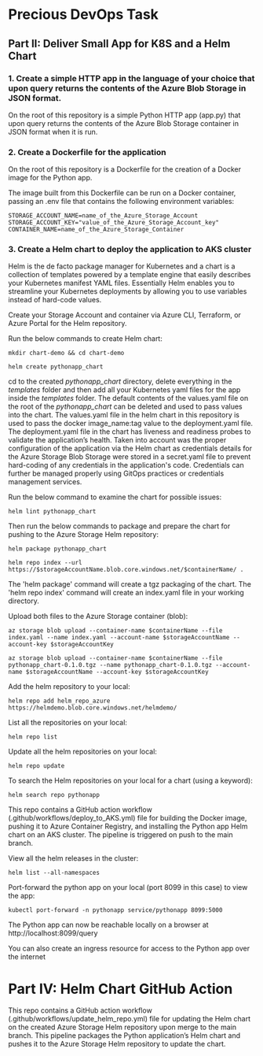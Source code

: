 # Precious DevOps Task
## Part II: Deliver Small App for K8S and a Helm Chart


### 1. Create a simple HTTP app in the language of your choice that upon query returns the contents of the Azure Blob Storage in JSON format.
On the root of this repository is a simple Python HTTP app (app.py) that upon query returns the contents of the Azure Blob Storage container in JSON format when it is run.


### 2. Create a Dockerfile for the application
On the root of this repository is a Dockerfile for the creation of a Docker image for the Python app.

The image built from this Dockerfile can be run on a Docker container, passing an .env file that contains the following environment variables:
```
STORAGE_ACCOUNT_NAME=name_of_the_Azure_Storage_Account
STORAGE_ACCOUNT_KEY="value_of_the_Azure_Storage_Account_key"
CONTAINER_NAME=name_of_the_Azure_Storage_Container
```


### 3. Create a Helm chart to deploy the application to AKS cluster

Helm is the de facto package manager for Kubernetes and a chart is a collection of templates powered by a template engine that easily describes your Kubernetes manifest YAML files. Essentially Helm enables you to streamline your Kubernetes deployments by allowing you to use variables instead of hard-code values.


Create your Storage Account and container via Azure CLI, Terraform, or Azure Portal for the Helm repository.

Run the below commands to create Helm chart:

```
mkdir chart-demo && cd chart-demo

helm create pythonapp_chart
```

cd to the created _pythonapp_chart_ directory, delete everything in the _templates_ folder and then add all your Kubernetes yaml files for the app inside the _templates_ folder. The default contents of the values.yaml file on the root of the _pythonapp_chart_ can be deleted and used to pass values into the chart. The values.yaml file in the helm chart in this repository is used to pass the docker image_name:tag value to the deployment.yaml file.
The deployment.yaml file in the chart has liveness and readiness probes to validate the application’s health.
Taken into account was the proper configuration of the application via the Helm chart as credentials details for the Azure Storage Blob Storage were stored in a secret.yaml file to prevent hard-coding of any credentials in the application's code. Credentials can further be managed properly using GitOps practices or credentials management services.

Run the below command to examine the chart for possible issues:
```
helm lint pythonapp_chart
```
Then run the below commands to package and prepare the chart for pushing to the Azure Storage Helm repository:
```
helm package pythonapp_chart

helm repo index --url https://$storageAccountName.blob.core.windows.net/$containerName/ .
```
The 'helm package' command will create a tgz packaging of the chart.
The 'helm repo index' command will create an index.yaml file in your working directory.

Upload both files to the Azure Storage container (blob):
```
az storage blob upload --container-name $containerName --file index.yaml --name index.yaml --account-name $storageAccountName --account-key $storageAccountKey

az storage blob upload --container-name $containerName --file pythonapp_chart-0.1.0.tgz --name pythonapp_chart-0.1.0.tgz --account-name $storageAccountName --account-key $storageAccountKey
```
Add the helm repository to your local:
```
helm repo add helm_repo_azure https://helmdemo.blob.core.windows.net/helmdemo/
```
List all the repositories on your local:
```
helm repo list
```
Update all the helm repositories on your local:
```
helm repo update
```
To search the Helm repositories on your local for a chart (using a keyword):
```
helm search repo pythonapp
```

This repo contains a GitHub action workflow (.github/workflows/deploy_to_AKS.yml) file for building the Docker image, pushing it to Azure Container Registry, and installing the Python app Helm chart on an AKS cluster. The pipeline is triggered on push to the main branch.

View all the helm releases in the cluster:
```
helm list --all-namespaces
```
Port-forward the python app on your local (port 8099 in this case) to view the app:
```
kubectl port-forward -n pythonapp service/pythonapp 8099:5000
```
The Python app can now be reachable locally on a browser at http://localhost:8099/query

You can also create an ingress resource for access to the Python app over the internet


# Part IV: Helm Chart GitHub Action

This repo contains a GitHub action workflow (.github/workflows/update_helm_repo.yml) file for updating the Helm chart on the created Azure Storage Helm repository upon merge to the main branch. This pipeline packages the Python application’s Helm chart and pushes it to the Azure Storage Helm repository to update the chart.


